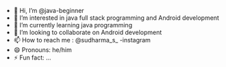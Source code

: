 - 👋 Hi, I’m @java-beginner
- 👀 I’m interested in java full stack programming and Android development
- 🌱 I’m currently learning java programming 
- 💞️ I’m looking to collaborate on Android development
- 📫 How to reach me : @sudharma_s_ -instagram 
- 😄 Pronouns: he/him
- ⚡ Fun fact: ...

<!---
java-begi/java-begi is a ✨ special ✨ repository because its `README.md` (this file) appears on your GitHub profile.
You can click the Preview link to take a look at your changes.
--->
